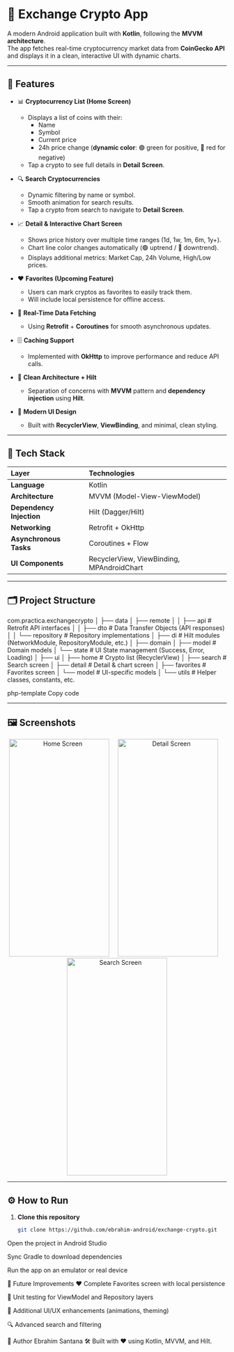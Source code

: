 # 💱 Exchange Crypto App

A modern Android application built with **Kotlin**, following the **MVVM architecture**.  
The app fetches real-time cryptocurrency market data from **CoinGecko API** and displays it in a clean, interactive UI with dynamic charts.

---

## 🚀 Features

- 📊 **Cryptocurrency List (Home Screen)**  
  - Displays a list of coins with their:
    - Name  
    - Symbol  
    - Current price  
    - 24h price change (**dynamic color**: 🟢 green for positive, 🔴 red for negative)  
  - Tap a crypto to see full details in **Detail Screen**.

- 🔍 **Search Cryptocurrencies**  
  - Dynamic filtering by name or symbol.  
  - Smooth animation for search results.  
  - Tap a crypto from search to navigate to **Detail Screen**.

- 📈 **Detail & Interactive Chart Screen**  
  - Shows price history over multiple time ranges (1d, 1w, 1m, 6m, 1y+).  
  - Chart line color changes automatically (🟢 uptrend / 🔴 downtrend).  
  - Displays additional metrics: Market Cap, 24h Volume, High/Low prices.  

- ❤️ **Favorites (Upcoming Feature)**  
  - Users can mark cryptos as favorites to easily track them.  
  - Will include local persistence for offline access.

- 🔄 **Real-Time Data Fetching**  
  - Using **Retrofit** + **Coroutines** for smooth asynchronous updates.  

- 🗄️ **Caching Support**  
  - Implemented with **OkHttp** to improve performance and reduce API calls.  

- 🧩 **Clean Architecture + Hilt**  
  - Separation of concerns with **MVVM** pattern and **dependency injection** using **Hilt**.  

- 🎨 **Modern UI Design**  
  - Built with **RecyclerView**, **ViewBinding**, and minimal, clean styling.  

---

## 🧠 Tech Stack

| Layer | Technologies |
|:------|:--------------|
| **Language** | Kotlin |
| **Architecture** | MVVM (Model-View-ViewModel) |
| **Dependency Injection** | Hilt (Dagger/Hilt) |
| **Networking** | Retrofit + OkHttp |
| **Asynchronous Tasks** | Coroutines + Flow |
| **UI Components** | RecyclerView, ViewBinding, MPAndroidChart |

---

## 🗂️ Project Structure

com.practica.exchangecrypto
│
├── data
│ ├── remote
│ │ ├── api # Retrofit API interfaces
│ │ ├── dto # Data Transfer Objects (API responses)
│ │ └── repository # Repository implementations
│
├── di # Hilt modules (NetworkModule, RepositoryModule, etc.)
│
├── domain
│ ├── model # Domain models
│ └── state # UI State management (Success, Error, Loading)
│
├── ui
│ ├── home # Crypto list (RecyclerView)
│ ├── search # Search screen
│ ├── detail # Detail & chart screen
│ ├── favorites # Favorites screen
│ └── model # UI-specific models
│
└── utils # Helper classes, constants, etc.

php-template
Copy code

---

## 🖼️ Screenshots

<p align="center">
  <img width="230" height="500" alt="Home Screen" src="https://github.com/user-attachments/assets/23609dfd-0626-4c82-ba9d-669d8a8acc30" />
  &nbsp;&nbsp;&nbsp;
  <img width="230" height="500" alt="Detail Screen" src="https://github.com/user-attachments/assets/0e725906-2981-4a86-9f87-f5603ca08381" />
  &nbsp;&nbsp;&nbsp;
  <img width="230" height="500" alt="Search Screen" src="https://github.com/user-attachments/assets/cc5f3364-31a2-46be-b83f-1a70d3c00834" />
</p>

---

## ⚙️ How to Run

1. **Clone this repository**  
   ```bash
   git clone https://github.com/ebrahim-android/exchange-crypto.git
Open the project in Android Studio

Sync Gradle to download dependencies

Run the app on an emulator or real device

🧭 Future Improvements
❤️ Complete Favorites screen with local persistence

🧪 Unit testing for ViewModel and Repository layers

🎨 Additional UI/UX enhancements (animations, theming)

🔍 Advanced search and filtering

📱 Author
Ebrahim Santana
🛠️ Built with ❤️ using Kotlin, MVVM, and Hilt.
